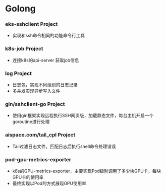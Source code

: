 # Golong
### eks-sshclient Project
- 实现和ssh命令相同的功能命令行工具
### k8s-job Project
- 连接k8s的api-server 获取job信息
### log  Project
- 日志包，实现不同级别的日志记录
- 多并发实现异步写入文件
### gin/sshclient-go Project
- 使用gin框架实现远程执行SSH网页版，加载静态文件，每台主机开启一个goroutine进行处理
### aispace.com/tail_cpl Project
- Tail过滤日志文件，匹配日志后执行shell命令处理错误
### pod-gpu-metrics-exporter
- k8s的GPU-metrics-exporter，主要实现Pod级别调用了多少块GPU卡，每块GPU卡的使用率
- 最终实现以Pod的方式展现GPU使用率
